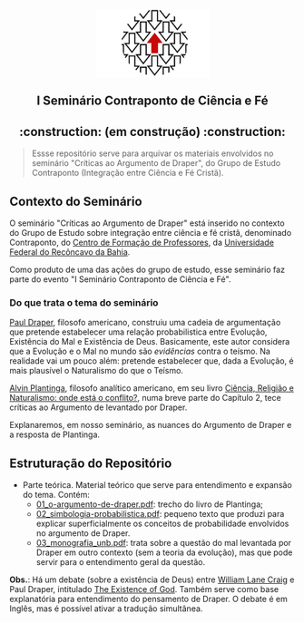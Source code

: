 <p align="center">
 <img width="200px" src="img/logo_contraponto.svg" align="center" alt="Contraponto" />
 <h2 align="center"> I Seminário Contraponto de Ciência e Fé </h2>
 <h2 align="center"> :construction: (em construção) :construction: </h2>
</p> 

> Essse repositório serve para arquivar os materiais envolvidos no seminário "Críticas ao Argumento de Draper", do Grupo de Estudo Contraponto (Integração entre Ciência e Fé Cristã).

## Contexto do Seminário

O seminário "Críticas ao Argumento de Draper" está inserido no contexto do Grupo de Estudo sobre integração entre ciência e fé cristã, denominado Contraponto, do [Centro de Formação de Professores][CFP], da [Universidade Federal do Recôncavo da Bahia][UFRB].

Como produto de uma das ações do grupo de estudo, esse seminário faz parte do evento "I Seminário Contraponto de Ciência e Fé".

### Do que trata o tema do seminário

[Paul Draper][DRAP], filosofo americano, construiu uma cadeia de argumentação que pretende estabelecer uma relação probabilistica entre Evolução, Existência do Mal e Existência de Deus.
Basicamente, este autor considera que a Evolução e o Mal no mundo são _evidências_ contra o teísmo.
Na realidade vai um pouco além: pretende estabelecer que, dada a Evolução, é mais plausível o Naturalismo do que o Teísmo.

[Alvin Plantinga][AP], filosofo analítico americano, em seu livro [Ciência, Religião e Naturalismo: onde está o conflito?][CRN], numa breve parte do Capítulo 2, tece críticas ao Argumento de levantado por Draper.

Explanaremos, em nosso seminário, as nuances do Argumento de Draper e a resposta de Plantinga.

[CRN]:  https://www.cristaosnaciencia.org.br/produto/ciencia-religiao-e-naturalismo/
[AP]:   https://pt.wikipedia.org/wiki/Alvin_Plantinga
[CFP]:  https://www.ufrb.edu.br/cfp/
[UFRB]: https://www.ufrb.edu.br/portal/
[DRAP]: https://pt.wikipedia.org/wiki/Paul_Draper

## Estruturação do Repositório

- Parte teórica. Material teórico que serve para entendimento e expansão do tema. Contém:
    + [01_o-argumento-de-draper.pdf](https://icaro-freire.github.io/2020_seminario_contraponto/01_o-argumento-de-draper.pdf): trecho do livro de Plantinga;
    + [02_simbologia-probabilistica.pdf](https://icaro-freire.github.io/2020_seminario_contraponto/02_simbologia-probabilistica.pdf): pequeno texto que produzi para explicar superficialmente os conceitos de probabilidade envolvidos no argumento de Draper. 
    + [03_monografia_unb.pdf](https://icaro-freire.github.io/2020_seminario_contraponto/03_monografia_unb.pdf): trata sobre a questão do mal levantada por Draper em outro contexto (sem a teoria da evolução), mas que pode servir para o entendimento geral da questão.

**Obs.**: Há um debate (sobre a existência de Deus) entre [William Lane Craig][CRAIG] e Paul Draper, intitulado [The Existence of God][DEB]. 
Também serve como base explanatória para entendimento do pensamento de Draper.
O debate é em Inglês, mas é possível ativar a tradução simultânea. 

[CRAIG]: https://pt.wikipedia.org/wiki/William_Lane_Craig
[DEB]: https://youtu.be/lK3jVNbG2-s
